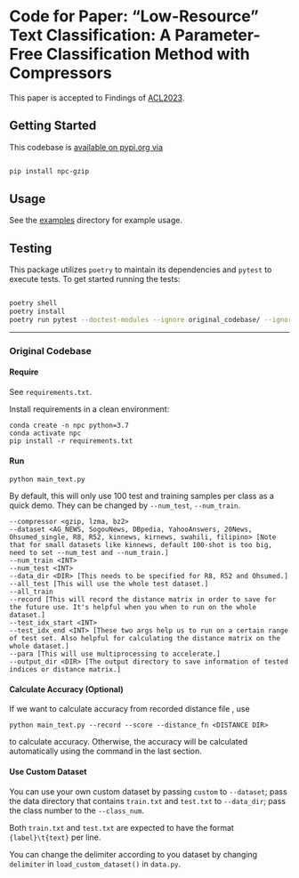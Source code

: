# Code for Paper: “Low-Resource” Text Classification: A Parameter-Free Classification Method with Compressors

This paper is accepted to Findings of [ACL2023](https://aclanthology.org/2023.findings-acl.426/).

## Getting Started

This codebase is [available on pypi.org via](https://pypi.org/project/npc-gzip) 


```bash

pip install npc-gzip

```

## Usage

See the [examples](./examples/imdb.py) directory for example usage.


## Testing

This package utilizes `poetry` to maintain its dependencies and `pytest` to execute tests. To get started running the tests:

```bash

poetry shell
poetry install
poetry run pytest --doctest-modules --ignore original_codebase/ --ignore examples/

```

-------------------------

### Original Codebase

#### Require

See `requirements.txt`.

Install requirements in a clean environment:
```
conda create -n npc python=3.7
conda activate npc
pip install -r requirements.txt
```

#### Run

```
python main_text.py
```
By default, this will only use 100 test and training samples per class as a quick demo. They can be changed by `--num_test`, `--num_train`.

```
--compressor <gzip, lzma, bz2>
--dataset <AG_NEWS, SogouNews, DBpedia, YahooAnswers, 20News, Ohsumed_single, R8, R52, kinnews, kirnews, swahili, filipino> [Note that for small datasets like kinnews, default 100-shot is too big, need to set --num_test and --num_train.]
--num_train <INT>
--num_test <INT>
--data_dir <DIR> [This needs to be specified for R8, R52 and Ohsumed.]
--all_test [This will use the whole test dataset.]
--all_train
--record [This will record the distance matrix in order to save for the future use. It's helpful when you when to run on the whole dataset.]
--test_idx_start <INT>
--test_idx_end <INT> [These two args help us to run on a certain range of test set. Also helpful for calculating the distance matrix on the whole dataset.]
--para [This will use multiprocessing to accelerate.]
--output_dir <DIR> [The output directory to save information of tested indices or distance matrix.]

```

#### Calculate Accuracy (Optional)

If we want to calculate accuracy from recorded distance file <DISTANCE DIR>, use

```
python main_text.py --record --score --distance_fn <DISTANCE DIR> 
```
to calculate accuracy. Otherwise, the accuracy will be calculated automatically using the command in the last section.

#### Use Custom Dataset

You can use your own custom dataset by passing `custom` to `--dataset`; pass the data directory that contains `train.txt` and `test.txt` to `--data_dir`; pass the class number to the `--class_num`.

Both `train.txt` and `test.txt` are expected to have the format `{label}\t{text}` per line.

You can change the delimiter according to you dataset by changing `delimiter` in `load_custom_dataset()` in `data.py`.

